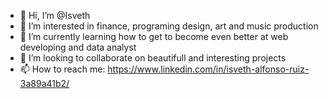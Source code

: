 - 👋 Hi, I’m @Isveth
- 👀 I’m interested in finance, programing design, art and music production 
- 🌱 I’m currently learning how to get to become even better at web developing and data analyst
- 💞️ I’m looking to collaborate on beautifull and interesting projects
- 📫 How to reach me:
https://www.linkedin.com/in/isveth-alfonso-ruiz-3a89a41b2/


<!---
Isveth/Isveth is a ✨ special ✨ repository because its `README.md` (this file) appears on your GitHub profile.
You can click the Preview link to take a look at your changes.
--->
